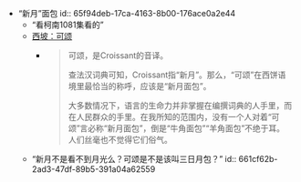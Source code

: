 - “新月”面包
  id:: 65f94deb-17ca-4163-8b00-176ace0a2e44
	- “看柯南1081集看的”
	- [西坡：可颂](https://baijiahao.baidu.com/s?id=1714290620591882837)
		- >可颂，是Croissant的音译。
		  >
		  >查法汉词典可知，Croissant指“新月”。那么，“可颂”在西饼语境里最恰当的称呼，应该是“新月面包”。
		  >
		  >大多数情况下，语言的生命力并非掌握在编撰词典的人手里，而在人民群众的手里。在我所知的范围内，没有一个人对着“可颂”言必称“新月面包”，倒是“牛角面包”“羊角面包”不绝于耳。人们丝毫也不觉得它们俗气。
	- “新月不是看不到月光么？可颂是不是该叫三日月包？”
	  id:: 661cf62b-2ad3-47df-89b5-391a04a62559